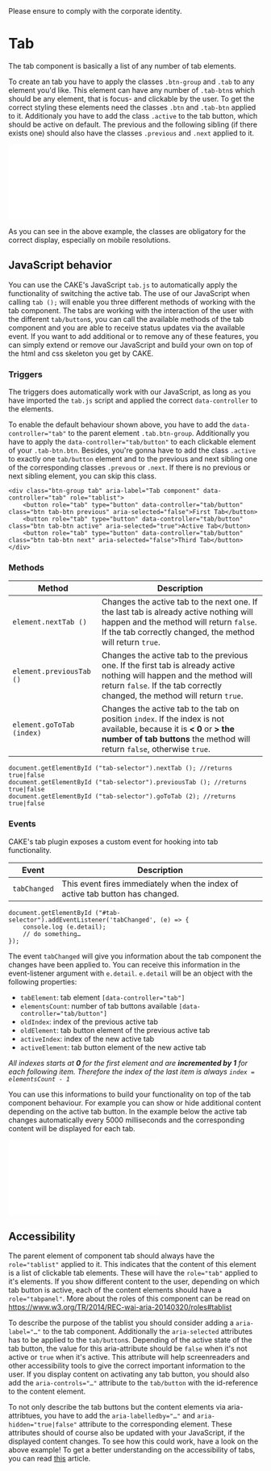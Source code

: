 <AlertInfo alertHeadline="Modifiable">
Please ensure to comply with the corporate identity.
</AlertInfo>

# Tab

The tab component is basically a list of any number of tab elements.

To create an tab you have to apply the classes `.btn-group` and `.tab` to any element you'd like. This element can have any number of `.tab-btn`s which should be any element, that is focus- and clickable by the user. To get the correct styling these elements need the classes `.btn` and `.tab-btn` applied to it. Additionaly you have to add the class `.active` to the tab button, which should be active on default. The previous and the following sibling (if there exists one) should also have the classes `.previous` and `.next` applied to it.

<ContentRack
    fields='
        "preview": {
            "src": "examples/TabDefault.html",
            "type": "link"
        },
        "<html>":{
            "src": "examples/TabDefault.html",
            "type": "content",
            "selector": "#showbox"
        }
    '
 />

![TabDefault](examples/TabDefault.html)

As you can see in the above example, the classes are obligatory for the correct display, especially on mobile resolutions.

## JavaScript behavior

You can use the CAKE's JavaScript `tab.js` to automatically apply the functionality of switching the active tab. The use of our JavaScript when calling `tab ();` will enable you three different methods of working with the tab component. The tabs are working with the interaction of the user with the different `tab/button`s, you can call the available methods of the tab component and you are able to receive status updates via the available event. If you want to add additional or to remove any of these features, you can simply extend or remove our JavaScript and build your own on top of the html and css skeleton you get by CAKE.

### Triggers

The triggers does automatically work with our JavaScript, as long as you have imported the `tab.js` script and applied the correct `data-controller` to the elements.

To enable the default behaviour shown above, you have to add the `data-controller="tab"` to the parent element `.tab.btn-group`. Additionally you have to apply the `data-controller="tab/button"` to each clickable element of your `.tab-btn.btn`. Besides, you're gonna have to add the class `.active` to exactly one `tab/button` element and to the previous and next sibling one of the corresponding classes `.prevous` or `.next`. If there is no previous or next sibling element, you can skip this class.

    <div class="btn-group tab" aria-label="Tab component" data-controller="tab" role="tablist">
        <button role="tab" type="button" data-controller="tab/button" class="btn tab-btn previous" aria-selected="false">First Tab</button>
        <button role="tab" type="button" data-controller="tab/button" class="btn tab-btn active" aria-selected="true">Active Tab</button>
        <button role="tab" type="button" data-controller="tab/button" class="btn tab-btn next" aria-selected="false">Third Tab</button>
    </div>

### Methods

| Method | Description |
|---|---|
| `element.nextTab ()` | Changes the active tab to the next one. If the last tab is already active nothing will happen and the method will return `false`. If the tab correctly changed, the method will return `true`. |
| `element.previousTab ()` | Changes the active tab to the previous one. If the first tab is already active nothing will happen and the method will return `false`. If the tab correctly changed, the method will return `true`. |
| `element.goToTab (index)` | Changes the active tab to the tab on position `index`. If the index is not available, because it is **&lt; 0** or **&gt; the number of tab buttons** the method will return `false`, otherwise `true`. |

    document.getElementById ("tab-selector").nextTab (); //returns true|false
    document.getElementById ("tab-selector").previousTab (); //returns true|false
    document.getElementById ("tab-selector").goToTab (2); //returns true|false

### Events

CAKE's tab plugin exposes a custom event for hooking into tab functionality.

| Event | Description |
|---|---|
| `tabChanged` | This event fires immediately when the index of active tab button has changed. |

    document.getElementById ("#tab-selector").addEventListener('tabChanged', (e) => {
        console.log (e.detail);
        // do something…
    });

The event `tabChanged` will give you information about the tab component the changes have been applied to. You can receive this information in the event-listener argument with `e.detail`. `e.detail` will be an object with the following properties:

* `tabElement`: tab element `[data-controller="tab"]`
* `elementsCount`: number of tab buttons available `[data-controller="tab/button"]`
* `oldIndex`: index of the previous active tab
* `oldElement`: tab button element of the previous active tab
* `activeIndex`: index of the new active tab
* `activeElement`: tab button element of the new active tab

*All indexes starts at __0__ for the first element and are __incremented by 1__ for each following item. Therefore the index of the last item is always `index = elementsCount - 1`*

You can use this informations to build your functionality on top of the tab component behaviour. For example you can show or hide additional content depending on the active tab button. In the example below the active tab changes automatically every 5000 milliseconds and the corresponding content will be displayed for each tab.

<ContentRack
    fields='
        "preview": {
            "src": "examples/TabWithExampleJavascriptFunctionality.html",
            "type": "link"
        },
        "<html>":{
            "src": "examples/TabWithExampleJavascriptFunctionality.html",
            "type": "content",
            "selector": "#app"
        }
    '
 />

![TabWithExampleJavascriptFunctionality](examples/TabWithExampleJavascriptFunctionality.html)

## Accessibility

The parent element of component tab should always have the `role="tablist"` applied to it. This indicates that the content of this element is a list of clickable tab elements. These will have the `role="tab"` applied to it's elements. If you show different content to the user, depending on which tab button is active, each of the content elements should have a `role="tabpanel"`. More about the roles of this component can be read on <https://www.w3.org/TR/2014/REC-wai-aria-20140320/roles#tablist>

To describe the purpose of the tablist you should consider adding a `aria-label="…"` to the tab component.
Additionally the `aria-selected` attributes has to be applied to the `tab/button`s. Depending of the active state of the tab button, the value for this aria-attribute should be `false` when it's not active or `true` when it's active. This attribute will help screenreaders and other accessibility tools to give the correct important information to the user. If you display content on activating any tab button, you should also add the `aria-controls="…"` attribute to the `tab/button` with the id-reference to the content element.

To not only describe the tab buttons but the content elements via aria-attribtues, you have to add the `aria-labelledby="…"` and `aria-hidden="true|false"` attribute to the corresponding element. These attributes should of course also be updated with your JavaScript, if the displayed content changes. To see how this could work, have a look on the above example!
To get a better understanding on the accessibility of tabs, you can read [this](https://www.w3.org/TR/wai-aria-practices/examples/tabs/tabs-1/tabs.html) article.
